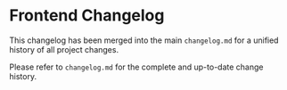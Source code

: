 # Frontend Changelog

This changelog has been merged into the main `changelog.md` for a unified history of all project changes.

Please refer to `changelog.md` for the complete and up-to-date change history.